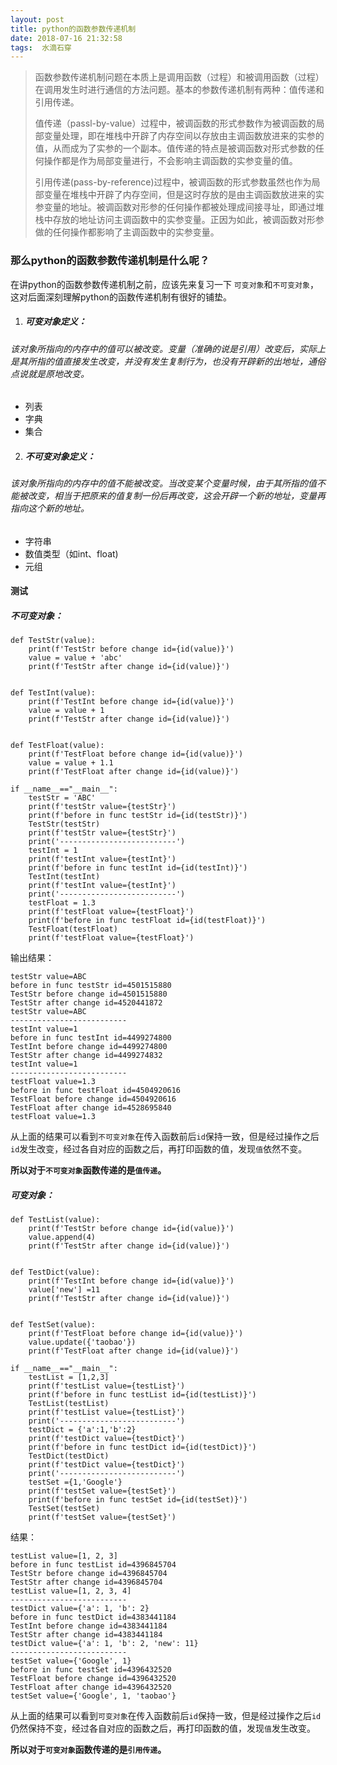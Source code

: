 ```yaml
---
layout: post
title: python的函数参数传递机制
date: 2018-07-16 21:32:58
tags:  水滴石穿
---
```


>函数参数传递机制问题在本质上是调用函数（过程）和被调用函数（过程）在调用发生时进行通信的方法问题。基本的参数传递机制有两种：值传递和引用传递。
>
>值传递（passl-by-value）过程中，被调函数的形式参数作为被调函数的局部变量处理，即在堆栈中开辟了内存空间以存放由主调函数放进来的实参的值，从而成为了实参的一个副本。值传递的特点是被调函数对形式参数的任何操作都是作为局部变量进行，不会影响主调函数的实参变量的值。
>
>引用传递(pass-by-reference)过程中，被调函数的形式参数虽然也作为局部变量在堆栈中开辟了内存空间，但是这时存放的是由主调函数放进来的实参变量的地址。被调函数对形参的任何操作都被处理成间接寻址，即通过堆栈中存放的地址访问主调函数中的实参变量。正因为如此，被调函数对形参做的任何操作都影响了主调函数中的实参变量。

### 那么python的函数参数传递机制是什么呢？
在讲python的函数参数传递机制之前，应该先来复习一下 `可变对象`和`不可变对象`，这对后面深刻理解python的函数传递机制有很好的铺垫。

1. ##### 可变对象定义：
###### 该对象所指向的内存中的值可以被改变。变量（准确的说是引用）改变后，实际上是其所指的值直接发生改变，并没有发生复制行为，也没有开辟新的出地址，通俗点说就是原地改变。
   * 列表
   * 字典
   * 集合

2. ##### 不可变对象定义：
###### 该对象所指向的内存中的值不能被改变。当改变某个变量时候，由于其所指的值不能被改变，相当于把原来的值复制一份后再改变，这会开辟一个新的地址，变量再指向这个新的地址。
   * 字符串
   * 数值类型（如int、float)
   * 元组

#### 测试
##### 不可变对象：
```
def TestStr(value):
    print(f'TestStr before change id={id(value)}')
    value = value + 'abc'
    print(f'TestStr after change id={id(value)}')


def TestInt(value):
    print(f'TestInt before change id={id(value)}')
    value = value + 1
    print(f'TestStr after change id={id(value)}')


def TestFloat(value):
    print(f'TestFloat before change id={id(value)}')
    value = value + 1.1
    print(f'TestFloat after change id={id(value)}')

if __name__=="__main__":
    testStr = 'ABC'
    print(f'testStr value={testStr}')
    print(f'before in func testStr id={id(testStr)}')
    TestStr(testStr)
    print(f'testStr value={testStr}')
    print('--------------------------')
    testInt = 1
    print(f'testInt value={testInt}')
    print(f'before in func testInt id={id(testInt)}')
    TestInt(testInt)
    print(f'testInt value={testInt}')
    print('--------------------------')
    testFloat = 1.3
    print(f'testFloat value={testFloat}')
    print(f'before in func testFloat id={id(testFloat)}')
    TestFloat(testFloat)
    print(f'testFloat value={testFloat}')
```
输出结果：
```
testStr value=ABC
before in func testStr id=4501515880
TestStr before change id=4501515880
TestStr after change id=4520441872
testStr value=ABC
--------------------------
testInt value=1
before in func testInt id=4499274800
TestInt before change id=4499274800
TestStr after change id=4499274832
testInt value=1
--------------------------
testFloat value=1.3
before in func testFloat id=4504920616
TestFloat before change id=4504920616
TestFloat after change id=4528695840
testFloat value=1.3
```
从上面的结果可以看到`不可变对象`在传入函数前后`id`保持一致，但是经过操作之后`id`发生改变，经过各自对应的函数之后，再打印函数的值，发现`值`依然不变。

**所以对于`不可变对象`函数传递的是`值传递`。**

##### 可变对象：
```
def TestList(value):
    print(f'TestStr before change id={id(value)}')
    value.append(4)
    print(f'TestStr after change id={id(value)}')


def TestDict(value):
    print(f'TestInt before change id={id(value)}')
    value['new'] =11
    print(f'TestStr after change id={id(value)}')


def TestSet(value):
    print(f'TestFloat before change id={id(value)}')
    value.update({'taobao'})
    print(f'TestFloat after change id={id(value)}')

if __name__=="__main__":
    testList = [1,2,3]
    print(f'testList value={testList}')
    print(f'before in func testList id={id(testList)}')
    TestList(testList)
    print(f'testList value={testList}')
    print('--------------------------')
    testDict = {'a':1,'b':2}
    print(f'testDict value={testDict}')
    print(f'before in func testDict id={id(testDict)}')
    TestDict(testDict)
    print(f'testDict value={testDict}')
    print('--------------------------')
    testSet ={1,'Google'}
    print(f'testSet value={testSet}')
    print(f'before in func testSet id={id(testSet)}')
    TestSet(testSet)
    print(f'testSet value={testSet}')
```
结果：
```
testList value=[1, 2, 3]
before in func testList id=4396845704
TestStr before change id=4396845704
TestStr after change id=4396845704
testList value=[1, 2, 3, 4]
--------------------------
testDict value={'a': 1, 'b': 2}
before in func testDict id=4383441184
TestInt before change id=4383441184
TestStr after change id=4383441184
testDict value={'a': 1, 'b': 2, 'new': 11}
--------------------------
testSet value={'Google', 1}
before in func testSet id=4396432520
TestFloat before change id=4396432520
TestFloat after change id=4396432520
testSet value={'Google', 1, 'taobao'}
```
从上面的结果可以看到`可变对象`在传入函数前后`id`保持一致，但是经过操作之后`id`仍然保持不变，经过各自对应的函数之后，再打印函数的值，发现`值`发生改变。

**所以对于`可变对象`函数传递的是`引用传递`。**
